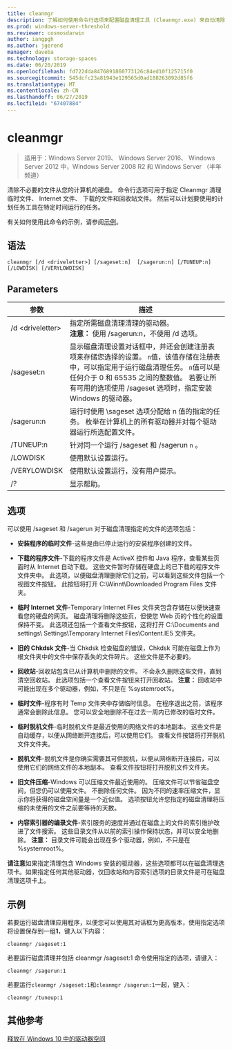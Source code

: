 ```yaml
---
title: cleanmgr
description: 了解如何使用命令行选项来配置磁盘清理工具 (Cleanmgr.exe) 来自动清除某些文件。
ms.prod: windows-server-threshold
ms.reviewer: cosmosdarwin
author: iangpgh
ms.author: jgerend
manager: daveba
ms.technology: storage-spaces
ms.date: 06/20/2019
ms.openlocfilehash: fd722dda8476891860773126c84ed10f125715f0
ms.sourcegitcommit: 545dcfc23a81943e129565d0ad188263092d85f6
ms.translationtype: MT
ms.contentlocale: zh-CN
ms.lasthandoff: 06/27/2019
ms.locfileid: "67407884"
---
```

# <a name="cleanmgr"></a>cleanmgr

> 适用于：Windows Server 2019、 Windows Server 2016、 Windows Server 2012 中，Windows Server 2008 R2 和 Windows Server （半年频道）

清除不必要的文件从您的计算机的硬盘。 命令行选项可用于指定 Cleanmgr 清理临时文件、 Internet 文件、 下载的文件和回收站文件。 然后可以计划要使用的计划任务工具在特定时间运行的任务。

有关如何使用此命令的示例，请参阅[示例](#examples)。

## <a name="syntax"></a>语法

```
cleanmgr [/d <driveletter>] [/sageset:n]  [/sagerun:n] [/TUNEUP:n] [/LOWDISK] [/VERYLOWDISK]
```

## <a name="parameters"></a>Parameters

|      参数      |    描述     |
| ------------------- | ------------------ |
|  /d \<driveletter>          | 指定所需磁盘清理清理的驱动器。<br>**注意：** 使用 /sagerun:n，不使用 /d 选项。 |
| /sageset:n | 显示磁盘清理设置对话框中，并还会创建注册表项来存储您选择的设置。 `n`值，该值存储在注册表中，可以指定用于运行磁盘清理任务。 `n`值可以是任何介于 0 和 65535 之间的整数值。 若要让所有可用的选项使用 /sageset 选项时，指定安装 Windows 的驱动器。  |
|  /sagerun:n  |  运行时使用 \sageset 选项分配给 n 值的指定的任务。 枚举在计算机上的所有驱动器并对每个驱动器运行所选配置文件。           |
| /TUNEUP:n    | 针对同一个运行 /sageset 和 /sagerun `n` 。 |
| /LOWDISK     | 使用默认设置运行。 |
| /VERYLOWDISK | 使用默认设置运行，没有用户提示。 |
| /?           | 显示帮助。 |

## <a name="options"></a>选项

可以使用 /sageset 和 /sagerun 对于磁盘清理指定的文件的选项包括：

- **安装程序的临时文件**-这些是由已停止运行的安装程序创建的文件。

- **下载的程序文件**-下载的程序文件是 ActiveX 控件和 Java 程序，查看某些页面时从 Internet 自动下载。 这些文件暂时存储在硬盘上的已下载的程序文件文件夹中。 此选项，以便磁盘清理删除它们之前，可以看到这些文件包括一个视图文件按钮。 此按钮将打开 C:\Winnt\Downloaded Program Files 文件夹。

- **临时 Internet 文件**-Temporary Internet Files 文件夹包含存储在以便快速查看您的硬盘的网页。 磁盘清理将删除这些页，但使您 Web 页的个性化的设置保持不变。 此选项还包括一个查看文件按钮，这将打开 C:\Documents and settings\ Settings\Temporary Internet Files\Content.IE5 文件夹。 

- **旧的 Chkdsk 文件**-当 Chkdsk 检查磁盘的错误，Chkdsk 可能在磁盘上作为根文件夹中的文件中保存丢失的文件碎片。 这些文件是不必要的。

- **回收站**-回收站包含已从计算机中删除的文件。 不会永久删除这些文件，直到清空回收站。 此选项包括一个查看文件按钮来打开回收站。 **注意：** 回收站中可能出现在多个驱动器，例如，不只是在 %systemroot%。

- **临时文件**-程序有时 Temp 文件夹中存储临时信息。 在程序退出之前，该程序通常会删除此信息。 您可以安全地删除不在过去一周内已修改的临时文件。

- **临时脱机文件**-临时脱机文件是最近使用的网络文件的本地副本。 这些文件是自动缓存，以便从网络断开连接后，可以使用它们。 查看文件按钮将打开脱机文件文件夹。

- **脱机文件**-脱机文件是你确实需要其可供脱机，以便从网络断开连接后，可以使用它们的网络文件的本地副本。 查看文件按钮将打开脱机文件文件夹。

- **旧文件压缩**-Windows 可以压缩文件最近使用的。 压缩文件可以节省磁盘空间，但您仍可以使用文件。 不删除任何文件。 因为不同的速率压缩文件，显示你将获得的磁盘空间量是一个近似值。 选项按钮允许您指定的磁盘清理将压缩的未使用的文件之前要等待的天数。

- **内容索引器的编录文件**-索引服务的速度并通过在磁盘上的文件的索引维护改进了文件搜索。 这些目录文件从以前的索引操作保持状态，并可以安全地删除。 **注意：** 目录文件可能会出现在多个驱动器，例如，不只是在 %systemroot%。

**请注意**如果指定清理包含 Windows 安装的驱动器，这些选项都可以在磁盘清理选项卡。如果指定任何其他驱动器，仅回收站和内容索引选项的目录文件是可在磁盘清理选项卡上。 

## <a name="examples"></a>示例

若要运行磁盘清理应用程序，以便您可以使用其对话框为更高版本，使用指定选项将设置保存到一组**1**，键入以下内容：

```
cleanmgr /sageset:1
```

若要运行磁盘清理并包括 cleanmgr /sageset:1 命令使用指定的选项，请键入：

```
cleanmgr /sagerun:1
```

若要运行```cleanmgr /sageset:1```和```cleanmgr /sagerun:1```一起，键入：

```
cleanmgr /tuneup:1
```

## <a name="additional-references"></a>其他参考

[释放在 Windows 10 中的驱动器空间](https://support.microsoft.com/en-us/help/12425/windows-10-free-up-drive-space)
